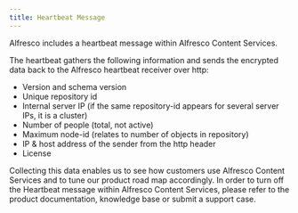 ```yaml
---
title: Heartbeat Message
---
```


Alfresco includes a heartbeat message within Alfresco Content Services.

The heartbeat gathers the following information and sends the encrypted data back to the Alfresco heartbeat receiver over http:

* Version and schema version
* Unique repository id
* Internal server IP (if the same repository-id appears for several server IPs, it is a cluster)
* Number of people (total, not active)
* Maximum node-id (relates to number of objects in repository)
* IP & host address of the sender from the http header
* License

Collecting this data enables us to see how customers use Alfresco Content Services and to tune our product road map accordingly. In order to turn off the Heartbeat message within Alfresco Content Services, please refer to the product documentation, knowledge base or submit a support case.
